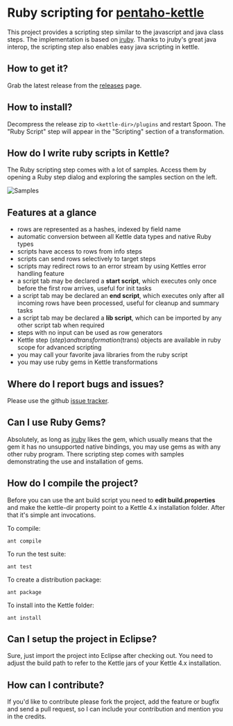# Ruby scripting for [pentaho-kettle](https://github.com/pentaho/pentaho-kettle)

This project provides a scripting step similar to the javascript and java class steps. The implementation is based on [jruby](http://jruby.org). Thanks to jruby's great java interop, the scripting step also enables easy java scripting in kettle.

## How to get it?
Grab the latest release from the [releases](https://github.com/twineworks/ruby-for-pentaho-kettle/releases) page.

## How to install?
Decompress the release zip to `<kettle-dir>/plugins` and restart Spoon. The "Ruby Script" step will appear in the "Scripting" section of a transformation.

## How do I write ruby scripts in Kettle?
The Ruby scripting step comes with a lot of samples. Access them by opening a Ruby step dialog and exploring the samples section on the left.

![Samples](https://github.com/type-exit/Ruby-Scripting-for-Kettle/blob/master/plugin/images/samples.png?raw=true)

## Features at a glance
 - rows are represented as a hashes, indexed by field name
 - automatic conversion between all Kettle data types and native Ruby types
 - scripts have access to rows from info steps
 - scripts can send rows selectively to target steps
 - scripts may redirect rows to an error stream by using Kettles error handling feature
 - a script tab may be declared a **start script**, which executes only once before the first row arrives, useful for init tasks
 - a script tab may be declared an **end script**, which executes only after all incoming rows have been processed, useful for cleanup and summary tasks
 - a script tab may be declared a **lib script**, which can be imported by any other script tab when required
 - steps with no input can be used as row generators
 - Kettle step ($step) and transformation ($trans) objects are available in ruby scope for advanced scripting
 - you may call your favorite java libraries from the ruby script
 - you may use ruby gems in Kettle transformations

## Where do I report bugs and issues?
Please use the github [issue tracker](https://github.com/type-exit/Ruby-Scripting-for-Kettle/issues).

## Can I use Ruby Gems?
Absolutely, as long as [jruby](https://github.com/jruby) likes the gem, which usually means that the gem it has no unsupported native bindings, you may use gems as with any other ruby program. There scripting step comes with samples demonstrating the use and installation of gems.

## How do I compile the project?
Before you can use the ant build script you need to **edit build.properties** and make the kettle-dir property point to a Kettle 4.x installation folder. After that it's simple ant invocations.

To compile:

	ant compile

To run the test suite:

	ant test

To create a distribution package:

	ant package

To install into the Kettle folder:

	ant install


## Can I setup the project in Eclipse?
Sure, just import the project into Eclipse after checking out. You need to adjust the build path to refer to the Kettle jars of your Kettle 4.x installation.

## How can I contribute?
If you'd like to contribute please fork the project, add the feature or bugfix and send a pull request, so I can include your contribution and mention you in the credits.

